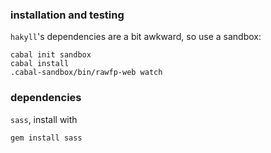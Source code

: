### installation and testing

`hakyll`'s dependencies are a bit awkward, so use a sandbox:

    cabal init sandbox
    cabal install
    .cabal-sandbox/bin/rawfp-web watch

### dependencies

`sass`, install with

    gem install sass

